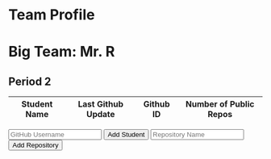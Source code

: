 <html>
    <body>
        <h1 class="text-center m-5 text-success">Team Profile</h1>
        <div class="table-responsive mx-5">
            <table id="table-container" class="table table-hover table-bordered border-secondary mb-5">
                <h1>Big Team: Mr. R</h1>
                <h2>Period 2</h2>
                <thead>
                    <tr>
                        <th scope="col"> Student Name </th>
                        <th scope="col"> Last Github Update </th>
                        <th scope="col"> Github ID </th>
                        <!-- <th scope="col">Blog</th>
                        <th scope="col">Github Insights</th> -->
                        <th scope="col"> Number of Public Repos </th>
                        <!--<td id="username-commits"></td>-->
                    </tr>
                </thead>
                <tbody class="table-group-divider" id="students">
                </tbody>
            </table>
        </div>
        <div>
            <!--<input type="text" id="name" placeholder="Full Name">-->
            <input type="text" id="username" placeholder="GitHub Username">
            <button onclick="addStudent()">Add Student</button>
            <!--<button onclick="fetchTotalCommits()">Fetch Total Commits</button> -->
			<input type="text" id="repo" placeholder="Repository Name">
			<button onclick="addRepo()">Add Repository</button>
        </div>
        <script>
            function addStudent() {
                // const tableBody = document.getElementById('students');
                // const username = document.getElementById('username').value;
                // const newRow = document.createElement('tr');
                // const nameCell = document.createElement('td');
                var tableBody = document.getElementById('students');
                // var nameInput = document.getElementById("name");
                var userNameInput = document.getElementById("username");
                //addToTable
                var newRow = tableBody.insertRow();
                var studentNameCell = newRow.insertCell();
                studentNameCell.textContent = " ";
                var lastUpdateCell = newRow.insertCell();
                lastUpdateCell.textContent = " ";
                var userNameCell = newRow.insertCell();
                userNameCell.textContent = userNameInput.value;
                var totalCommitsCell = newRow.insertCell();
                totalCommitsCell.textContext = 0;
                var buttonCell = newRow.insertCell();
                var fetchCommitsButton = document.createElement('button');
                fetchCommitsButton.textContent = 'Fetch Data';
                fetchCommitsButton.onclick = function() {
                fetchGitData(userNameInput.value, studentNameCell, totalCommitsCell, lastUpdateCell);
                };
                buttonCell.appendChild(fetchCommitsButton);
                //reset fields
                //nameInput.value = '';
                usernameInput.value = '';
                // row.insertCell(0).innerHTML = name.value;
                // row.insertCell(1).innerHTML = userName.value;
                // row.insertCell(2).innerHTML = 0;
        }
		function addRepo(){
			var repoNameInput = document.getElementById("repo")
			var repoName = repoNameInput.value;
			var tableHeader = document.querySelector('#table-container thead tr');
			var tableBody = document.getElementById('students');
			var rows = tableBody.getElementsByTagName('tr');
			var newHeaderCell = document.createElement('th');
			newHeaderCell.textContent = repoName;
			tableHeader.appendChild(newHeaderCell);
			var newHeaderCell = document.createElement('th');
			newHeaderCell.textContent = repoName;
			tableHeader.appendChild(newHeaderCell);
			//const url = `https://api.github.com/repos/rebecca-123/${repoName}/commits?author=MAnn223`;
		}
		```javascript
import config from './config.json';
        function fetchGitData(username, studentCell, commitsCell, lastupdateCell) {
            const url = `https://api.github.com/users/${username}`;
            // var tableBody = document.getElementById('students');
            // var numRows = tableBody.getElementsByTagName('tr');
            fetch(url)
				.then(response => response.json())
				.then(data => {
				  commitsCell.textContent = data.public_repos;
				  studentCell.textContent = data.name;
				lastupdateCell.textContent = data.updated_at;
				})
				.catch(error => console.error(error));
		const repoName = document.getElementById("repo").value;
		const token = config.githubToken;
		const headers = {
        Authorization: `Bearer ${token}`
        };
		const repoUrl = `https://api.github.com/repos/rebecca-123/${repoName}/commits?author=${username}`
		if (repoName !== '') {		
			fetch(repoUrl, { headers })
			.then(response => response.json())
			.then(repoData => {
			const totalCommits = repoData.length; //endpoint returns all commits, loop through 
			const row = commitsCell.parentNode;
			const commitsIndex = Array.from(commitsCell.parentNode.children).indexOf(commitsCell);
		     const repoCommitsCell = commitsCell.parentNode.insertCell(commitsIndex + 1);
			  repoCommitsCell.textContent = totalCommits;
			})
		.catch(error => console.error(error));
					}
      // const userName = ;
            // fetch('test.json')
            // .then(response => response.json())
            // .then(data => {
            //     let table = '<table><tr><th>Name</th><th>GitHub ID</th><th>Blog Link</th><th>GitHub Insights</th><th>GitHub Commits</th></tr>';
            //     data[0].individuals.forEach((student) => {
            //     table += <tr><td>${student.student}</td><td>${student['gh-id']}</td><td>${student.blog}</td><td>${student['gh-insights']}</td><td>${student['gh-commits']}</td></tr>;
            //     });
            //     table += '</table>';
            //     document.getElementById('table-container').innerHTML = table;
            // })
            // .catch(error => console.error(error));
        </script>
    </body>
</html>



